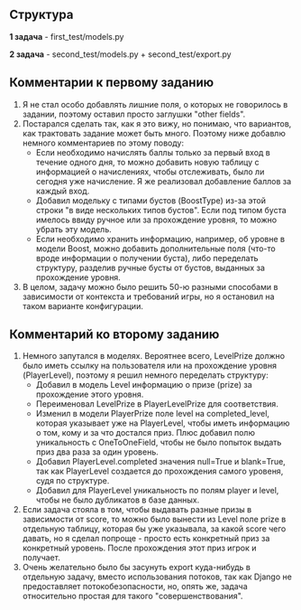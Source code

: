 ## Структура
**1 задача** - first_test/models.py

**2 задача** - second_test/models.py + second_test/export.py

## Комментарии к первому заданию
1. Я не стал особо добавлять лишние поля, о которых не говорилось в задании, поэтому оставил просто заглушки "other fields".
2. Постарался сделать так, как я это вижу, но понимаю, что вариантов, как трактовать задание может быть много. Поэтому ниже добавлю немного комментариев по этому поводу:
   - Если необходимо начислять баллы только за первый вход в течение одного дня, то можно добавить новую таблицу с информацией о начислениях, чтобы отслеживать, было ли сегодня уже начисление. Я же реализовал добавление баллов за каждый вход.
   - Добавил модельку с типами бустов (BoostType) из-за этой строки "в виде нескольких типов бустов". Если под типом буста имелось ввиду ручное или за прохождение уровня, то можно убрать эту модель.
   - Если необходимо хранить информацию, например, об уровне в модели Boost, можно добавить дополнительные поля (что-то вроде информации о получении буста), либо переделать структуру, разделив ручные бусты от бустов, выданных за прохождение уровня.
3. В целом, задачу можно было решить 50-ю разными способами в зависимости от контекста и требований игры, но я остановил на таком варианте конфигурации.

## Комментарий ко второму заданию
1. Немного запутался в моделях. Вероятнее всего, LevelPrize должно было иметь ссылку на пользователя или на прохождение уровня (PlayerLevel), поэтому я решил немного переделать структуру:
   - Добавил в модель Level информацию о призе (prize) за прохождение этого уровня.
   - Переименовал LevelPrize в PlayerLevelPrize для соответствия.
   - Изменил в модели PlayerPrize поле level на completed_level, которая указывает уже на PlayerLevel, чтобы иметь информацию о том, кому и за что достался приз. Плюс добавил полю уникальность c OneToOneField, чтобы не было попыток выдать приз два раза за один уровень.
   - Добавил PlayerLevel.completed значения null=True и blank=True, так как PlayerLevel создается до прохождения самого уровеня, судя по структуре.
   - Добавил для PlayerLevel уникальность по полям player и level, чтобы не было дубликатов в базе данных.
2. Если задача стояла в том, чтобы выдавать разные призы в зависимости от score, то можно было вынести из Level поле prize в отдельную таблицу, которая бы уже указывала, за какой score чего давать, но я сделал попроще - просто есть конкретный приз за конкретный уровень. После прохождения этот приз игрок и получает.
3. Очень желательно было бы засунуть export куда-нибудь в отдельную задачу, вместо использования потоков, так как Django не предоставляет потокобезопасности, но, опять же, задача относительно простая для такого "совершенствования".
